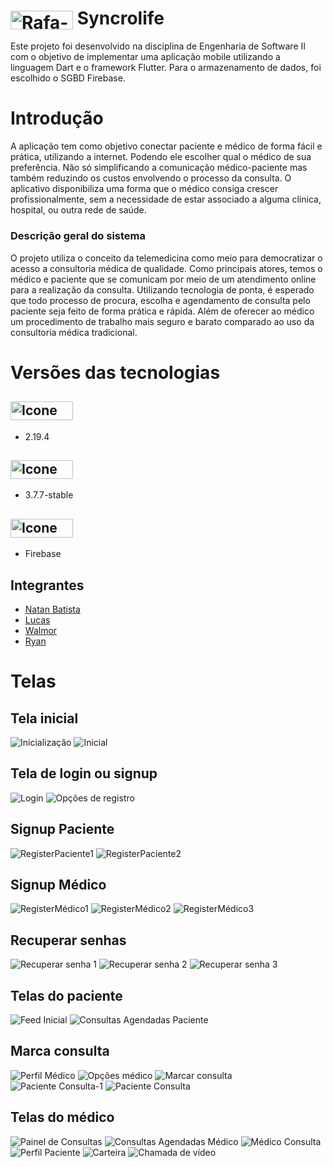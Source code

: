 # <img align="center" alt="Rafa-Python" height="30" width="100" src="https://img.shields.io/badge/Flutter-02569B?style=for-the-badge&logo=flutter&logoColor=white"> Syncrolife
Este projeto foi desenvolvido na disciplina de Engenharia de Software II com o objetivo de implementar uma aplicação mobile utilizando a linguagem Dart e o framework Flutter. Para o armazenamento de dados, foi escolhido o SGBD Firebase.
# Introdução
A aplicação tem como objetivo conectar paciente e médico de forma fácil e prática, utilizando a internet. Podendo ele escolher qual o médico de sua preferência. Não só simplificando a comunicação médico-paciente mas também reduzindo os custos envolvendo o processo da consulta. O aplicativo disponibiliza uma forma que o médico consiga crescer profissionalmente, sem a necessidade de estar associado a alguma clínica, hospital, ou outra rede de saúde.

### Descrição geral do sistema
O projeto utiliza o conceito da telemedicina como meio para democratizar o acesso a consultoria médica de qualidade. Como principais atores, temos o médico e paciente que se comunicam por meio de um atendimento online para a realização da consulta.
Utilizando tecnologia de ponta, é esperado que todo processo de procura, escolha e agendamento de consulta pelo paciente seja feito de forma prática e rápida. Além de oferecer ao médico um procedimento de trabalho mais seguro e barato comparado ao uso da consultoria médica tradicional.


# Versões das tecnologias
## <img align="center" alt="Icone Dart" height="30" width="100" src="https://img.shields.io/badge/Dart-0175C2?style=for-the-badge&logo=dart&logoColor=white">
* 2.19.4
## <img align="center" alt="Icone Flutter" height="30" width="100" src="https://img.shields.io/badge/Flutter-02569B?style=for-the-badge&logo=flutter&logoColor=white">
* 3.7.7-stable
## <img align="center" alt="Icone Firebase" height="30" width="100" src="https://user-images.githubusercontent.com/71360760/224496233-0785131f-8e2b-49c8-8c2f-65cfc021edca.png">
* Firebase



## Integrantes
  * [Natan Batista](https://github.com/NatanBatista)
  * [Lucas](https://github.com/lucasmenezesdev)
  * [Walmor](https://github.com/wal01)
  * [Ryan](https://github.com/ryanolv)


# Telas
## Tela inicial
![Inicialização](https://user-images.githubusercontent.com/71360760/236626943-7a86d7ad-9dc5-4c7a-9168-71d3e6478e7b.png)
![Inicial](https://user-images.githubusercontent.com/71360760/236626887-f5bcd5d7-12bf-406c-a0f6-e3387fec6835.png)
## Tela de login ou signup
![Login](https://user-images.githubusercontent.com/71360760/236626928-db87e4c9-e591-4fdc-8917-0b632681c342.png)
![Opções de registro](https://user-images.githubusercontent.com/71360760/236628406-fc4fbb2a-365e-4dc1-956b-29909c112653.png)

## Signup Paciente
![RegisterPaciente1](https://user-images.githubusercontent.com/71360760/236626966-2610c31a-e97a-4794-9538-1d6e959f1f3a.png)
![RegisterPaciente2](https://user-images.githubusercontent.com/71360760/236626967-449a5c6b-652d-4e33-b39b-a40e0acfde09.png)

## Signup Médico
![RegisterMédico1](https://user-images.githubusercontent.com/71360760/236626963-125e076b-1cf0-40fb-92b6-dc0a883d210b.png)
![RegisterMédico2](https://user-images.githubusercontent.com/71360760/236626965-b05b1bdc-12ec-4289-af61-339fe076c5f5.png)
![RegisterMédico3](https://user-images.githubusercontent.com/71360760/236626964-b0e144b0-605c-4fc6-ac89-26af20b0328f.png)


## Recuperar senhas
![Recuperar senha 1](https://user-images.githubusercontent.com/71360760/236626958-eeb4ceaf-b480-492d-9779-09a171d391e1.png)
![Recuperar senha 2](https://user-images.githubusercontent.com/71360760/236626959-6676a3ef-b5fd-4e5d-8cf9-09fba37eecb1.png)
![Recuperar senha 3](https://user-images.githubusercontent.com/71360760/236626961-375714ab-e829-4f21-bf1d-6b53ab6fc300.png)






## Telas do paciente
![Feed Inicial](https://user-images.githubusercontent.com/71360760/236628787-90f240ff-6125-4a03-b4bf-e58839df1e93.png)
![Consultas Agendadas Paciente](https://user-images.githubusercontent.com/71360760/236626941-11c412e0-8519-42b1-aa10-208124c5c99a.png)


## Marca consulta
![Perfil Médico](https://user-images.githubusercontent.com/71360760/236626954-e4ff9d41-be79-4dcc-9f74-bb54e94a2c71.png)
![Opções médico](https://user-images.githubusercontent.com/71360760/236626948-24c3cd49-19de-4209-a6b2-7f42896724fd.png)
![Marcar consulta](https://user-images.githubusercontent.com/71360760/236626946-798e3fce-4608-409a-a354-5262e00cf614.png)
![Paciente Consulta-1](https://user-images.githubusercontent.com/71360760/236626952-5afd22f3-740b-4f33-9148-92cadd0584ea.png)
![Paciente Consulta](https://user-images.githubusercontent.com/71360760/236626951-a51118c1-52d7-4ca2-b3d1-c5dff4dd1997.png)

## Telas do médico
![Painel de Consultas](https://user-images.githubusercontent.com/71360760/236626953-d6f14898-ee3e-407a-89cf-874f5b615cb9.png)
![Consultas Agendadas Médico](https://user-images.githubusercontent.com/71360760/236626940-16b54688-0e20-4e08-877b-7688dbc781df.png)
![Médico Consulta](https://user-images.githubusercontent.com/71360760/236626947-17f789fc-ef61-4b43-ab20-a29846ff197d.png)
![Perfil Paciente](https://user-images.githubusercontent.com/71360760/236626956-faa43d2a-2b4e-4868-8b00-66043fa62de6.png)
![Carteira](https://user-images.githubusercontent.com/71360760/236626968-e0ff8caf-4256-4dec-84e4-371cffb2b352.png)
![Chamada de vídeo](https://user-images.githubusercontent.com/71360760/236626969-a2a65f03-98b8-4352-930d-09d0ccf0a7a2.png)
